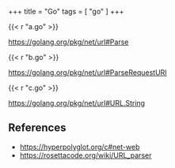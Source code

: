 +++
title = "Go"
tags = [ "go" ]
+++

{{< r "a.go" >}}

<https://golang.org/pkg/net/url#Parse>

{{< r "b.go" >}}

<https://golang.org/pkg/net/url#ParseRequestURI>

{{< r "c.go" >}}

<https://golang.org/pkg/net/url#URL.String>

## References

- <https://hyperpolyglot.org/c#net-web>
- <https://rosettacode.org/wiki/URL_parser>
